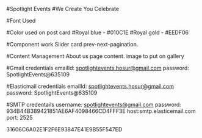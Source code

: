 #Spotlight Events
#We Create You Celebrate


#Font Used

#Color used on post card
#Royal blue - #010C1E
#Royal gold - #EEDF06



#Component work
Slider card prev-next-pagination.


#Content Management
About us page content.
image to put on gallery

#Gmail credentials
emailId: spotlightevents.hosur@gmail.com
password: SpotlightEvents@635109

#Elasticmail credentials
emailId: spotlightevents.hosur@gmail.com
password: SpotlightEvents@635109

#SMTP credentails
username: spotlightevents@gmail.com
password: 934B44B389421851AE6AF4098466CD4FFF3E
host:smtp.elasticemail.com
port: 2525

31606C6A02E1F2F6E93847E41E9B55F547ED